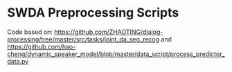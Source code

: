 # SWDA Preprocessing Scripts

Code based on:
https://github.com/ZHAOTING/dialog-processing/tree/master/src/tasks/joint_da_seg_recog
and
https://github.com/hao-cheng/dynamic_speaker_model/blob/master/data_script/process_predictor_data.py


